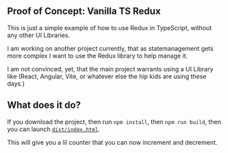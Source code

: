 Proof of Concept: Vanilla TS Redux
---

This is just a simple example of how to use Redux in TypeScript, without any other UI Libraries.

I am working on another project currently, that as statemanagement gets more complex I want to use the Redux library to help manage it.

I am not convinced, yet, that the main project warrants using a UI Library like (React, Angular, Vite, or whatever else the hip kids are using these days.)

## What does it do?

If you download the project, then run `npm install`, then `npm run build`, then you can launch [`dist/index.html`](./dist/index.html).

This will give you a lil counter that you can now increment and decrement.

